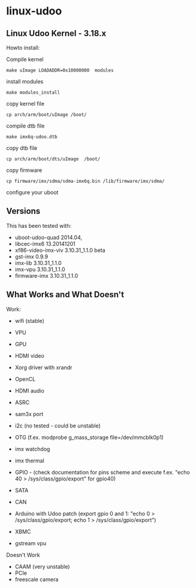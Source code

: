 linux-udoo
==========

Linux Udoo Kernel - 3.18.x
-----------------

Howto install:


Compile kernel

    make uImage LOADADDR=0x10008000  modules

install modules

    make modules_install

copy kernel file

    cp arch/arm/boot/uImage /boot/
	
compile dtb file

    make imx6q-udoo.dtb
 
copy dtb file

    cp arch/arm/boot/dts/uImage  /boot/

copy firmware

    cp firmware/imx/sdma/sdma-imx6q.bin /lib/firmware/imx/sdma/

configure your uboot 


Versions
--------

This has been tested with:
 - uboot-udoo-quad 2014.04, 
 - libcec-imx6 13.20141201
 - xf86-video-imx-viv 3.10.31_1.1.0 beta
 - gst-imx 0.9.9
 - imx-lib 3.10.31_1.1.0
 - imx-vpu 3.10.31_1.1.0
 - firmware-imx 3.10.31_1.1.0


What Works and What Doesn't
--------

Work:


 - wifi (stable)
 - VPU
 - GPU 
 - HDMI video
 - Xorg driver with xrandr
 - OpenCL
 - HDMI audio
 - ASRC
 - sam3x port
 - i2c (no tested - could be unstable)
 - OTG (f.ex. modprobe g_mass_storage file=/dev/mmcblk0p1)
 - imx watchdog
 - imx thermal
 - GPIO - (check documentation for pins scheme and execute f.ex. "echo 40 > /sys/class/gpio/export" for gpio40)
 - SATA
 - CAN

 - Arduino with Udoo patch (export gpio 0 and 1: "echo 0 > /sys/class/gpio/export; echo 1 > /sys/class/gpio/export")
 - XBMC 
 - gstream vpu


Doesn't Work

 - CAAM (very unstable)
 - PCIe
 - freescale camera

